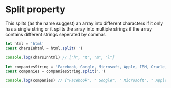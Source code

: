# Split property 

This splits (as the name suggest) an array into different characters if it only has a single string or it splits the array into multiple strings if the array contains different strings seperated by commas

```js
let html = 'html'
const charsInhtml = html.split('')

console.log(charsInhtml) // ["h", "t", "m", "l"]

let companiesString = 'Facebook, Google, Microsoft, Apple, IBM, Oracle, Amazon'
const companies = companiesString.split(',')

console.log(companies) // ["Facebook", " Google", " Microsoft", " Apple", " IBM", " Oracle", " Amazon"]


```

<!-- let string = "HelloWorld"
let newString = string.split("")
console.log(newString) -->

<!-- use code pen  -->

